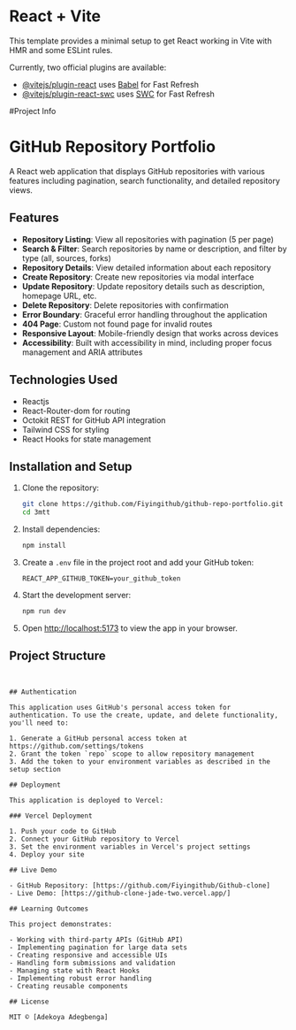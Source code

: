 # React + Vite

This template provides a minimal setup to get React working in Vite with HMR and some ESLint rules.

Currently, two official plugins are available:

- [@vitejs/plugin-react](https://github.com/vitejs/vite-plugin-react/blob/main/packages/plugin-react/README.md) uses [Babel](https://babeljs.io/) for Fast Refresh
- [@vitejs/plugin-react-swc](https://github.com/vitejs/vite-plugin-react-swc) uses [SWC](https://swc.rs/) for Fast Refresh

#Project Info

# GitHub Repository Portfolio

A React web application that displays GitHub repositories with various features including pagination, search functionality, and detailed repository views.

## Features

- **Repository Listing**: View all repositories with pagination (5 per page)
- **Search & Filter**: Search repositories by name or description, and filter by type (all, sources, forks)
- **Repository Details**: View detailed information about each repository
- **Create Repository**: Create new repositories via modal interface
- **Update Repository**: Update repository details such as description, homepage URL, etc.
- **Delete Repository**: Delete repositories with confirmation
- **Error Boundary**: Graceful error handling throughout the application
- **404 Page**: Custom not found page for invalid routes
- **Responsive Layout**: Mobile-friendly design that works across devices
- **Accessibility**: Built with accessibility in mind, including proper focus management and ARIA attributes

## Technologies Used

- Reactjs
- React-Router-dom for routing
- Octokit REST for GitHub API integration
- Tailwind CSS for styling
- React Hooks for state management

## Installation and Setup

1. Clone the repository:

   ```bash
   git clone https://github.com/Fiyingithub/github-repo-portfolio.git
   cd 3mtt
   ```

2. Install dependencies:

   ```bash
   npm install
   ```

3. Create a `.env` file in the project root and add your GitHub token:

   ```
   REACT_APP_GITHUB_TOKEN=your_github_token
   ```

4. Start the development server:

   ```bash
   npm run dev
   ```

5. Open [http://localhost:5173](http://localhost:5173) to view the app in your browser.

## Project Structure

```


## Authentication

This application uses GitHub's personal access token for authentication. To use the create, update, and delete functionality, you'll need to:

1. Generate a GitHub personal access token at https://github.com/settings/tokens
2. Grant the token `repo` scope to allow repository management
3. Add the token to your environment variables as described in the setup section

## Deployment

This application is deployed to Vercel:

### Vercel Deployment

1. Push your code to GitHub
2. Connect your GitHub repository to Vercel
3. Set the environment variables in Vercel's project settings
4. Deploy your site

## Live Demo

- GitHub Repository: [https://github.com/Fiyingithub/Github-clone]
- Live Demo: [https://github-clone-jade-two.vercel.app/]

## Learning Outcomes

This project demonstrates:

- Working with third-party APIs (GitHub API)
- Implementing pagination for large data sets
- Creating responsive and accessible UIs
- Handling form submissions and validation
- Managing state with React Hooks
- Implementing robust error handling
- Creating reusable components

## License

MIT © [Adekoya Adegbenga]
